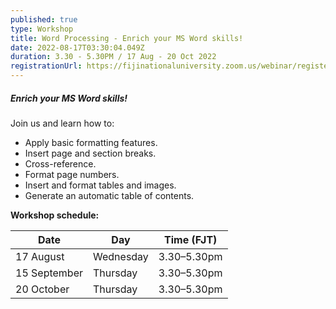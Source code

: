 ```yaml
---
published: true
type: Workshop
title: Word Processing - Enrich your MS Word skills!
date: 2022-08-17T03:30:04.049Z
duration: 3.30 - 5.30PM / 17 Aug - 20 Oct 2022
registrationUrl: https://fijinationaluniversity.zoom.us/webinar/register/WN_x2Ql9BR7RD2Ej6OZMy8QTA
---
```

##### Enrich your MS Word skills!

Join us and learn how to:

* Apply basic formatting features.
* Insert page and section breaks.
* Cross-reference.
* Format page numbers.
* Insert and format tables and images.
* Generate an automatic table of contents.

**Workshop schedule:** 

| Date         | Day       | Time (FJT)  |
| ------------ | --------- | ----------- |
| 17 August    | Wednesday | 3.30–5.30pm |
| 15 September | Thursday  | 3.30–5.30pm |
| 20 October   | Thursday  | 3.30–5.30pm |
